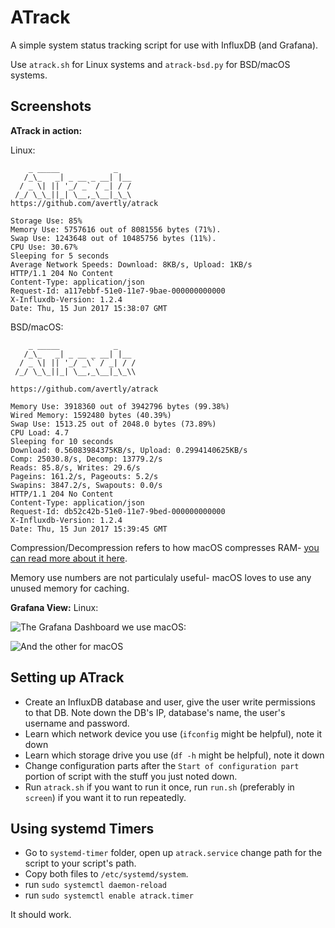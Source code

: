# ATrack
A simple system status tracking script for use with InfluxDB (and Grafana).

Use `atrack.sh` for Linux systems and `atrack-bsd.py` for BSD/macOS systems.

## Screenshots

**ATrack in action:**

Linux:

```           
    _ _____            _   
   /_\_   _| _ __ _ __| |__
  / _ \| || '_/ _` / _| / /
 /_/ \_\_||_| \__,_\__|_\_\
https://github.com/avertly/atrack

Storage Use: 85%
Memory Use: 5757616 out of 8081556 bytes (71%).
Swap Use: 1243648 out of 10485756 bytes (11%).
CPU Use: 30.67%
Sleeping for 5 seconds
Average Network Speeds: Download: 8KB/s, Upload: 1KB/s
HTTP/1.1 204 No Content
Content-Type: application/json
Request-Id: a117ebbf-51e0-11e7-9bae-000000000000
X-Influxdb-Version: 1.2.4
Date: Thu, 15 Jun 2017 15:38:07 GMT
```

BSD/macOS:

```
    _ _____            _   
   /_\_   _| _ __ _ __| |__
  / _ \| || '_/ _\` / _| / /
 /_/ \_\_||_| \__,_\__|_\_\\

https://github.com/avertly/atrack

Memory Use: 3918360 out of 3942796 bytes (99.38%)
Wired Memory: 1592480 bytes (40.39%)
Swap Use: 1513.25 out of 2048.0 bytes (73.89%)
CPU Load: 4.7
Sleeping for 10 seconds
Download: 0.56083984375KB/s, Upload: 0.2994140625KB/s
Comp: 25030.8/s, Decomp: 13779.2/s
Reads: 85.8/s, Writes: 29.6/s
Pageins: 161.2/s, Pageouts: 5.2/s
Swapins: 3847.2/s, Swapouts: 0.0/s
HTTP/1.1 204 No Content
Content-Type: application/json
Request-Id: db52c42b-51e0-11e7-9bed-000000000000
X-Influxdb-Version: 1.2.4
Date: Thu, 15 Jun 2017 15:39:45 GMT
```

Compression/Decompression refers to how macOS compresses RAM- [you can read more about it here](https://www.lifewire.com/understanding-compressed-memory-os-x-2260327).

Memory use numbers are not particulaly useful- macOS loves to use any unused memory for caching.

**Grafana View:**
Linux:

![The Grafana Dashboard we use](https://i.imgur.com/2IhhDhe.png)
macOS:

![And the other for macOS](https://i.imgur.com/dP1QIvN.png)

## Setting up ATrack

- Create an InfluxDB database and user, give the user write permissions to that DB. Note down the DB's IP, database's name, the user's username and password.
- Learn which network device you use (`ifconfig` might be helpful), note it down
- Learn which storage drive you use (`df -h` might be helpful), note it down
- Change configuration parts after the `Start of configuration part` portion of script with the stuff you just noted down.
- Run `atrack.sh` if you want to run it once, run `run.sh` (preferably in `screen`) if you want it to run repeatedly.

## Using systemd Timers

- Go to `systemd-timer` folder, open up `atrack.service` change path for the script to your script's path.
- Copy both files to `/etc/systemd/system`.
- run `sudo systemctl daemon-reload`
- run `sudo systemctl enable atrack.timer`

It should work.
